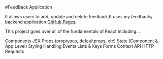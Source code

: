 #FeedBack Application 

It allows users to add, update and delete feedback.It uses my feedbacky backend application [GitHub Pages](https://pages.github.com/). 

This project goes over all of the fundamentals of React including...

Components
JSX
Props (proptypes, defaultprops, etc)
State (Component & App Level)
Styling
Handling Events
Lists & Keys
Forms
Context API
HTTP Requests

